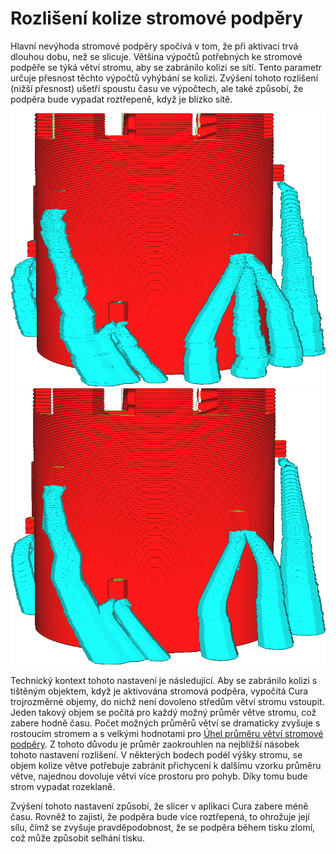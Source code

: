 Rozlišení kolize stromové podpěry
====

Hlavní nevýhoda stromové podpěry spočívá v tom, že při aktivaci trvá dlouhou dobu, než se slicuje. Většina výpočtů potřebných ke stromové podpěře se týká větví stromu, aby se zabránilo kolizi se sítí. Tento parametr určuje přesnost těchto výpočtů vyhýbání se kolizi. Zvýšení tohoto rozlišení (nižší přesnost) ušetří spoustu času ve výpočtech, ale také způsobí, že podpěra bude vypadat roztřepeně, když je blízko sítě.

![Nízké rozlišení (0,2 mm) vede k poklesu větví](../../../articles/images/support_tree_collision_resolution_lo.png)
![Vysoké rozlišení (0,02 mm) vytváří hladké větve](../../../articles/images/support_tree_collision_resolution_hi.png)

Technický kontext tohoto nastavení je následující. Aby se zabránilo kolizi s tištěným objektem, když je aktivována stromová podpěra, vypočítá Cura trojrozměrné objemy, do nichž není dovoleno středům větví stromu vstoupit. Jeden takový objem se počítá pro každý možný průměr větve stromu, což zabere hodně času. Počet možných průměrů větví se dramaticky zvyšuje s rostoucím stromem a s velkými hodnotami pro [Úhel průměru větví stromové podpěry](support_tree_branch_diameter_angle.md). Z tohoto důvodu je průměr zaokrouhlen na nejbližší násobek tohoto nastavení rozlišení. V některých bodech podél výšky stromu, se objem kolize větve potřebuje zabránit přichycení k dalšímu vzorku průměru větve, najednou dovoluje větvi více prostoru pro pohyb. Díky tomu bude strom vypadat rozeklaně.

Zvýšení tohoto nastavení způsobí, že slicer v aplikaci Cura zabere méně času. Rovněž to zajistí, že podpěra bude více roztřepená, to ohrožuje její sílu, čímž se zvyšuje pravděpodobnost, že se podpěra během tisku zlomí, což může způsobit selhání tisku.
